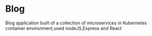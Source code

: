 # Blog
Blog application built of a collection of microservices in Kubernetes container environment,used nodeJS,Express and React
